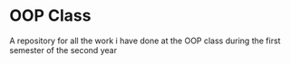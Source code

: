 # OOP Class
A repository for all the work i have done at the OOP class during the first semester of the second year
